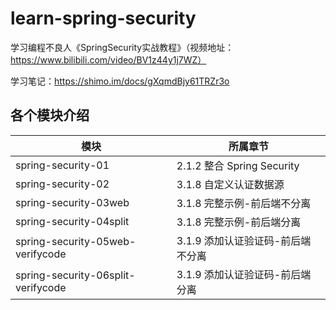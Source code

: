 # learn-spring-security
学习编程不良人《SpringSecurity实战教程》（视频地址：https://www.bilibili.com/video/BV1z44y1j7WZ）

学习笔记：https://shimo.im/docs/gXqmdBjy61TRZr3o

## 各个模块介绍
| 模块                                 | 所属章节                     |
|------------------------------------|--------------------------|
| spring-security-01                 | 2.1.2 整合 Spring Security |
| spring-security-02                 | 3.1.8 自定义认证数据源           |
| spring-security-03web              | 3.1.8 完整示例-前后端不分离        |
| spring-security-04split            | 3.1.8 完整示例-前后端分离         |
| spring-security-05web-verifycode   | 3.1.9 添加认证验证码-前后端不分离     |
| spring-security-06split-verifycode | 3.1.9 添加认证验证码-前后端分离      |
